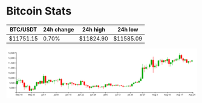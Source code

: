 # Bitcoin Stats

BTC/USDT|24h change|24h high|24h low|
|---|---|---|---|
|$11751.15|0.70%|$11824.90|$11585.09|

<img src="./chart.svg">
